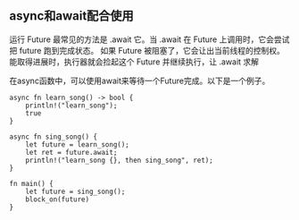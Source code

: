 ## async和await配合使用
运行 Future 最常见的方法是 .await 它。当 .await 在 Future 上调用时，它会尝试把 future 跑到完成状态。
如果 Future 被阻塞了，它会让出当前线程的控制权。能取得进展时，执行器就会捡起这个 Future 并继续执行，让 .await 求解

在async函数中，可以使用await来等待一个Future完成。以下是一个例子。

```
async fn learn_song() -> bool { 
    println!("learn_song");
    true
}

async fn sing_song() { 
    let future = learn_song();
    let ret = future.await;
    println!("learn_song {}, then sing_song", ret);
}

fn main() {
    let future = sing_song();
    block_on(future)
}
```